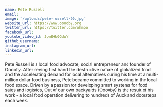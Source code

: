 ```yaml
---
name: Pete Russell
email: 
image: "/uploads/pete-russell-70.jpg"
website_url: https://www.ooooby.org
twitter_url: https://twitter.com/ohmpo
facebook_url: 
youtube_video_id: SpnEGb0GdwY
github_username: 
instagram_url: 
linkedin_url: 
---
```


Pete Russell is a local food advocate, social entrepreneur and founder of Ooooby. After seeing first hand the destructive nature of globalized food and the accelerating demand for local alternatives during his time at a multi-million dollar food business, Pete became committed to working in the local food space. Driven by a passion for developing smart systems for food sales and logistics, Out of our own backyards (Ooooby) is the result of his work – a local food operation delivering to hundreds of Auckland doorsteps each week.

